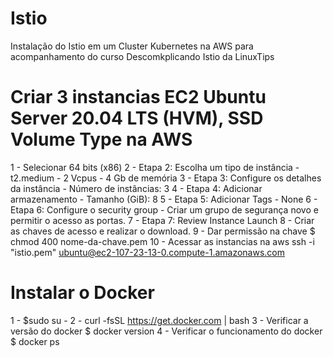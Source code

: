 # Istio
Instalação do Istio em um Cluster Kubernetes na AWS para acompanhamento do curso Descomkplicando Istio da LinuxTips

# Criar 3 instancias EC2 Ubuntu Server 20.04 LTS (HVM), SSD Volume Type na AWS

1 - Selecionar 64 bits (x86)
2 - Etapa 2: Escolha um tipo de instância - t2.medium - 2 Vcpus - 4 Gb de memória
3 - Etapa 3: Configure os detalhes da instância - Número de instâncias: 3
4 - Etapa 4: Adicionar armazenamento - Tamanho (GiB): 8
5 - Etapa 5: Adicionar Tags - None
6 - Etapa 6: Configure o security group - Criar um grupo de segurança novo e permitir o acesso as portas.
7 - Etapa 7: Review Instance Launch
8 - Criar as chaves de acesso e realizar o download.
9 - Dar permissão na chave $ chmod 400 nome-da-chave.pem
10 - Acessar as instancias na aws ssh -i "istio.pem" ubuntu@ec2-107-23-13-0.compute-1.amazonaws.com

# Instalar o Docker

1 - $sudo su -
2 - curl -fsSL https://get.docker.com | bash
3 - Verificar a versão do docker $ docker version
4 - Verificar o funcionamento do docker $ docker ps





